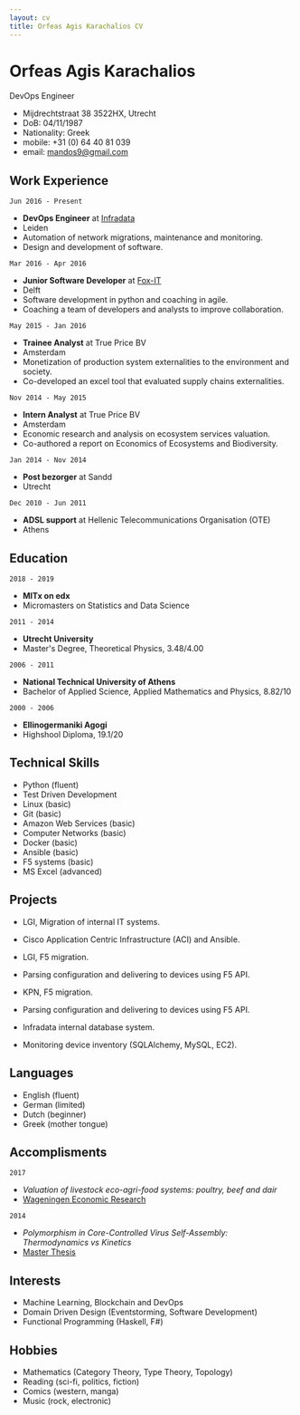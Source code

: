```yaml
---
layout: cv
title: Orfeas Agis Karachalios CV
---
```

# Orfeas Agis Karachalios
DevOps Engineer

- Mijdrechtstraat 38 3522HX, Utrecht
- DoB: 04/11/1987
- Nationality: Greek
- mobile: +31 (0) 64 40 81 039
- email: mandos9@gmail.com


## Work Experience

`Jun 2016 - Present`
- __DevOps Engineer__ at [Infradata](infradata.nl)
- Leiden
- Automation of network migrations, maintenance and monitoring.
- Design and development of software.


`Mar 2016 - Apr 2016`
- __Junior Software Developer__ at [Fox-IT](fox-it.com/nl)
- Delft
- Software development in python and coaching in agile.
- Coaching a team of developers and analysts to improve collaboration.


`May 2015 - Jan 2016`
- __Trainee Analyst__ at True Price BV
- Amsterdam
- Monetization of production system externalities to the environment and society.
- Co-developed an excel tool that evaluated supply chains externalities.


`Nov 2014 - May 2015`
- __Intern Analyst__ at True Price BV
- Amsterdam
- Economic research and analysis on ecosystem services valuation.
- Co-authored a report on Economics of Ecosystems and Biodiversity.


`Jan 2014 - Nov 2014`
- __Post bezorger__ at Sandd
- Utrecht


`Dec 2010 - Jun 2011`
- __ADSL support__ at Hellenic Telecommunications Organisation (OTE)
- Athens

## Education

`2018 - 2019` 
- __MITx on edx__
- Micromasters on Statistics and Data Science

`2011 - 2014` 
- __Utrecht University__
- Master's Degree, Theoretical Physics, 3.48/4.00

`2006 - 2011` 
- __National Technical University of Athens__
- Bachelor of Applied Science, Applied Mathematics and Physics, 8.82/10

`2000 - 2006` 
- __Ellinogermaniki Agogi__
- Highshool Diploma, 19.1/20

## Technical Skills

- Python (fluent)
- Test Driven Development
- Linux (basic)
- Git (basic)
- Amazon Web Services (basic)
- Computer Networks (basic)
- Docker (basic)
- Ansible (basic)
- F5 systems (basic)
- MS Excel (advanced)

## Projects

- LGI, Migration of internal IT systems.
- Cisco Application Centric Infrastructure (ACI) and Ansible.


- LGI, F5 migration.   
- Parsing configuration and delivering to devices using F5 API.


- KPN, F5 migration.  
- Parsing configuration and delivering to devices using F5 API.


- Infradata internal database system. 
- Monitoring device inventory (SQLAlchemy, MySQL, EC2).

## Languages

- English (fluent)
- German (limited)
- Dutch (beginner)
- Greek (mother tongue)

## Accomplisments

`2017`
- _Valuation of livestock eco-agri-food systems: poultry, beef and dair_
- [Wageningen Economic Research][TEEB]

`2014`
- _Polymorphism in Core-Controlled Virus Self-Assembly: Thermodynamics vs Kinetics_
- [Master Thesis][Thesis]

## Interests

- Machine Learning, Blockchain and DevOps 
- Domain Driven Design (Eventstorming, Software Development)
- Functional Programming (Haskell, F#)

## Hobbies

- Mathematics (Category Theory, Type Theory, Topology)
- Reading (sci-fi, politics, fiction)
- Comics (western, manga)
- Music (rock, electronic)

[TEEB]: https://trueprice.org/wp-content/uploads/2017/08/TEEB_Valuation-of-livestock-eco-agri-food-systems_final_June2017.pdf
[Thesis]: https://dspace.library.uu.nl/handle/1874/297082

<!-- ### Footer
Last updated: November 2018 -->


